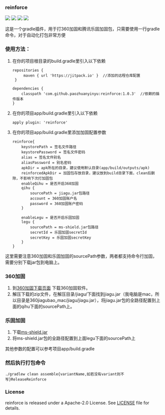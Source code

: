 ### reinforce
![](https://img.shields.io/badge/license-Apache--2.0-brightgreen.svg?style=flat)
![](https://img.shields.io/badge/PRs-welcome-brightgreen.svg?style=flat)
![](https://img.shields.io/badge/build-passing-brightgreen.svg?style=flat)
![](https://img.shields.io/badge/release-1.0.3-brightgreen.svg?style=flat)

  这是一个gradle插件，用于打360加固和腾讯乐固加固包，只需要使用一行gradle命令，对于自动化打包非常方便


###  使用方法：

1. 在你的项目根目录的build.gradle里引入以下依赖

   ```
   repositories {
        maven { url 'https://jitpack.io' }  //添加的远程仓库配置
    }
   
   dependencies {     
       classpath 'com.github.paozhuanyinyu:reinforce:1.0.3'  //依赖的插件版本
   }
   ```



2. 在你的项目app/build.gradle里引入以下依赖

   `apply plugin: 'reinforce'`

3. 在你的项目app/build.gradle里添加加固配置参数

   ```
   reinforce{
       keystorePath = 签名文件路径
       keystorePassword = 签名文件密码
       alias = 签名文件别名
       aliasPassword = 别名密码
       apkDir = apk所在的目录，建议使用默认目录(app/build/outputs/apk)
       reinforcedApkDir = 加固包存放目录，建议放到build目录下面，clean后删除，不影响下次打加固包
       enableQihu = 是否开启360加固
       qihu {
           sourcePath = jiagu.jar包路径
           account = 360加固账户名
           password = 360加固账户密码
       }
   
       enableLegu = 是否开启乐固加固
       legu {
           sourcePath = ms-shield.jar包路径
           secretId = 乐固加固secretId
           secretKey = 乐固加固secretKey
       }
   }
   ```

​      这里需要注意360加固和乐固加固的sourcePath参数，两者都支持命令行加固，需要分别下载jar包到电脑上。

### 360加固

1. 到[360加固下载页面](https://jiagu.360.cn/#/global/download) 下载360加固软件。
2. 解压下载的zip文件，在解压目录/jiagu/下面找到jiagu.jar（我电脑是mac，所以目录是360jiagubao_mac/jiagu/jiagu.jar），将jiagu.jar包的全路径配置到上面的qihu下面的sourcePath上。

### 乐固加固

1. 下载[ms-shield.jar]([https://leguimg.qcloud.com/ms-client/java-tool/1.0.3/ms-shield.jar) 
2. 将ms-shield.jar包的全路径配置到上面legu下面的sourcePath上



其他参数的配置可以参考项目app/build.gradle



### 然后执行打包命令

`./gradlew clean assemble{variantName,如若没有variant则不写}ReleaseReinforce`


### License

reinforce is released under a Apache-2.0 License. See [LICENSE](LICENSE) file for details.